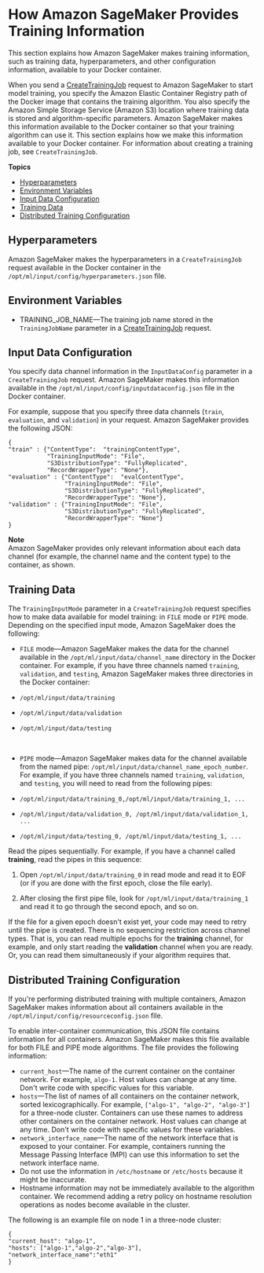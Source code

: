 # How Amazon SageMaker Provides Training Information<a name="your-algorithms-training-algo-running-container"></a>

This section explains how Amazon SageMaker makes training information, such as training data, hyperparameters, and other configuration information, available to your Docker container\. 

When you send a [CreateTrainingJob](API_CreateTrainingJob.md) request to Amazon SageMaker to start model training, you specify the Amazon Elastic Container Registry path of the Docker image that contains the training algorithm\. You also specify the Amazon Simple Storage Service \(Amazon S3\) location where training data is stored and algorithm\-specific parameters\. Amazon SageMaker makes this information available to the Docker container so that your training algorithm can use it\. This section explains how we make this information available to your Docker container\. For information about creating a training job, see `CreateTrainingJob`\.

**Topics**
+ [Hyperparameters](#your-algorithms-training-algo-running-container-hyperparameters)
+ [Environment Variables](#your-algorithms-training-algo-running-container-environment-variables)
+ [Input Data Configuration](#your-algorithms-training-algo-running-container-inputdataconfig)
+ [Training Data](#your-algorithms-training-algo-running-container-trainingdata)
+ [Distributed Training Configuration](#your-algorithms-training-algo-running-container-dist-training)

## Hyperparameters<a name="your-algorithms-training-algo-running-container-hyperparameters"></a>

 Amazon SageMaker makes the hyperparameters in a `CreateTrainingJob` request available in the Docker container in the `/opt/ml/input/config/hyperparameters.json` file\.

## Environment Variables<a name="your-algorithms-training-algo-running-container-environment-variables"></a>
+ TRAINING\_JOB\_NAME—The training job name stored in the `TrainingJobName` parameter in a [CreateTrainingJob](API_CreateTrainingJob.md) request\.

## Input Data Configuration<a name="your-algorithms-training-algo-running-container-inputdataconfig"></a>

You specify data channel information in the `InputDataConfig` parameter in a `CreateTrainingJob` request\. Amazon SageMaker makes this information available in the `/opt/ml/input/config/inputdataconfig.json` file in the Docker container\.

For example, suppose that you specify three data channels \(`train`, `evaluation`, and `validation`\) in your request\. Amazon SageMaker provides the following JSON:

```
{
"train" : {"ContentType":  "trainingContentType", 
           "TrainingInputMode": "File", 
           "S3DistributionType": "FullyReplicated", 
           "RecordWrapperType": "None"},
"evaluation" : {"ContentType":  "evalContentType", 
                "TrainingInputMode": "File", 
                "S3DistributionType": "FullyReplicated", 
                "RecordWrapperType": "None"},
"validation" : {"TrainingInputMode": "File", 
                "S3DistributionType": "FullyReplicated", 
                "RecordWrapperType": "None"}
}
```

**Note**  
Amazon SageMaker provides only relevant information about each data channel \(for example, the channel name and the content type\) to the container, as shown\. 

## Training Data<a name="your-algorithms-training-algo-running-container-trainingdata"></a>

The `TrainingInputMode` parameter in a `CreateTrainingJob` request specifies how to make data available for model training: in `FILE` mode or `PIPE` mode\. Depending on the specified input mode, Amazon SageMaker does the following:
+  `FILE` mode—Amazon SageMaker makes the data for the channel available in the `/opt/ml/input/data/channel_name` directory in the Docker container\. For example, if you have three channels named `training`, `validation`, and `testing`, Amazon SageMaker makes three directories in the Docker container: 
  + `/opt/ml/input/data/training`
  + `/opt/ml/input/data/validation`
  + `/opt/ml/input/data/testing`

     
+  `PIPE` mode—Amazon SageMaker makes data for the channel available from the named pipe: `/opt/ml/input/data/channel_name_epoch_number`\. For example, if you have three channels named `training`, `validation`, and `testing`, you will need to read from the following pipes:
  + `/opt/ml/input/data/training_0,/opt/ml/input/data/training_1, ...`
  + `/opt/ml/input/data/validation_0, /opt/ml/input/data/validation_1, ...`
  + `/opt/ml/input/data/testing_0, /opt/ml/input/data/testing_1, ...`

  Read the pipes sequentially\. For example, if you have a channel called **training**, read the pipes in this sequence: 

  1. Open `/opt/ml/input/data/training_0` in read mode and read it to EOF \(or if you are done with the first epoch, close the file early\)\. 

  1. After closing the first pipe file, look for `/opt/ml/input/data/training_1` and read it to go through the second epoch, and so on\.

  If the file for a given epoch doesn't exist yet, your code may need to retry until the pipe is created\. There is no sequencing restriction across channel types\. That is, you can read multiple epochs for the **training** channel, for example, and only start reading the **validation** channel when you are ready\. Or, you can read them simultaneously if your algorithm requires that\. 

## Distributed Training Configuration<a name="your-algorithms-training-algo-running-container-dist-training"></a>

If you're performing distributed training with multiple containers, Amazon SageMaker makes information about all containers available in the `/opt/ml/input/config/resourceconfig.json` file\.

To enable inter\-container communication, this JSON file contains information for all containers\. Amazon SageMaker makes this file available for both FILE and PIPE mode algorithms\. The file provides the following information:
+ `current_host`—The name of the current container on the container network\. For example, `algo-1`\. Host values can change at any time\. Don't write code with specific values for this variable\.
+ `hosts`—The list of names of all containers on the container network, sorted lexicographically\. For example, `["algo-1", "algo-2", "algo-3"]` for a three\-node cluster\. Containers can use these names to address other containers on the container network\. Host values can change at any time\. Don't write code with specific values for these variables\.
+ `network_interface_name`—The name of the network interface that is exposed to your container\. For example, containers running the Message Passing Interface \(MPI\) can use this information to set the network interface name\.
+ Do not use the information in `/etc/hostname` or `/etc/hosts` because it might be inaccurate\.
+ Hostname information may not be immediately available to the algorithm container\. We recommend adding a retry policy on hostname resolution operations as nodes become available in the cluster\.

The following is an example file on node 1 in a three\-node cluster:

```
{
"current_host": "algo-1",
"hosts": ["algo-1","algo-2","algo-3"],
"network_interface_name":"eth1"
}
```
